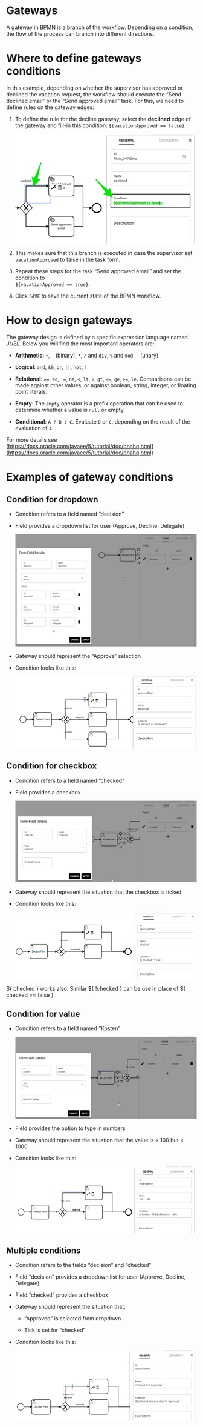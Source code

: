 # Gateways

A gateway in BPMN is a branch of the workflow. Depending on a condition, the flow of the process can branch into different directions.

# Where to define gateways conditions

In this example, depending on whether the supervisor has approved or declined the vacation request, the workflow should execute the “Send declined email” or the “Send approved email” task. For this, we need to define rules on the gateway edges:

1.  To define the rule for the decline gateway, select the **declined** edge of the gateway and fill-in this condition: `${vacationApproved == false}`:  
    
    ![](../img/grafik-20210727-131453.png)
2.  This makes sure that this branch is executed in case the supervisor set `vacationApproved` to false in the task form.
    
3.  Repeat these steps for the task “Send approved email” and set the condition to  
    `${vacationApproved == true}`.
    
4.  Click `SAVE` to save the current state of the BPMN workflow.
    

# How to design gateways

The gateway design is defined by a specific expression language named _JUEL_. Below you will find the most important operators are:

*   **Arithmetic**: `+`, `-` (binary), `*`, `/` and `div`, `%` and `mod`, `-` (unary)
    
*   **Logical**: `and`, `&&`, `or`, `||`, `not`, `!`
    
*   **Relational**: `==`, `eq`, `!=`, `ne`, `<`, `lt`, `>`, `gt`, `<=`, `ge`, `>=`, `le`. Comparisons can be made against other values, or against boolean, string, integer, or floating point literals.
    
*   **Empty**: The `empty` operator is a prefix operation that can be used to determine whether a value is `null` or empty.
    
*   **Conditional**: `A ? B : C`. Evaluate `B` or `C`, depending on the result of the evaluation of `A`.
    

For more details see [https://docs.oracle.com/javaee/5/tutorial/doc/bnahq.html](https://docs.oracle.com/javaee/5/tutorial/doc/bnahq.html)

# Examples of gateway conditions

## Condition for dropdown

*   Condition refers to a field named “decision”
    
*   Field provides a dropdown list for user (Approve, Decline, Delegate)  
    
    ![](../img/image-20211026-042805.png)
*   Gateway should represent the “Approve” selection
    
*   Condition looks like this:
    
    ![](../img/image-20211026-043538.png)

## Condition for checkbox

*   Condition refers to a field named “checked”
    
*   Field provides a checkbox  
    
    ![](../img/image-20211026-050043.png)
*   Gateway should represent the situation that the checkbox is ticked
    
*   Condition looks like this:  
    
    ![](../img/image-20211026-044236.png)

${ checked } works also. Similar ${ !checked } can be use in place of ${ checked == false }

## Condition for value

*   Condition refers to a field named “Kosten”  
    
    ![](../img/image-20211026-050320.png)
*   Field provides the option to type in numbers
    
*   Gateway should represent the situation that the value is > 100 but < 1000
    
*   Condition looks like this:  
    
    ![](../img/image-20211026-050440.png)

## Multiple conditions

*   Condition refers to the fields “decision” and “checked”
    
*   Field “decision” provides a dropdown list for user (Approve, Decline, Delegate)
    
*   Field “checked” provides a checkbox
    
*   Gateway should represent the situation that:
    
    *   “Approved” is selected from dropdown
        
    *   Tick is set for “checked”
        
*   Condition looks like this:  
    
    ![](../img/image-20211026-045846.png)
